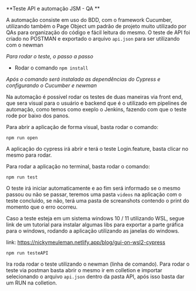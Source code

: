 **Teste API e automação JSM - QA **

A automação consiste em uso do BDD, com o framework Cucumber, utilizando também o Page Object um padrão de projeto muito utilizado por QAs para organização do código e fácil leitura do mesmo.
O teste de API foi criado no POSTMAN e exportado o arquivo `api.json` para ser utilizando com o newman

*Para rodar o teste, o passo a passo*

* Rodar o comando `npm install`

*Após o comando será instalada as dependências do Cypress e configurando o Cucumber e newman*

Na automação é possível rodar os testes de duas maneiras via front end, que sera visual para o usuário e backend que é o utilizado em pipelines de automação, como temos como exeplo o Jenkins, fazendo com que o teste rode por baixo dos panos.

Para abrir a aplicação de forma visual, basta rodar o comando:

`npm run open`

A aplicação do cypress irá abrir e terá o teste Login.feature, basta clicar no mesmo para rodar.

Para rodar a aplicação no terminal, basta rodar o comando:


`npm run test`

O teste irá iniciar automaticamente e ao fim será informado se o mesmo passou ou não se passar, teremos uma pasta `videos` na aplicação com o teste concluido, se não, terá uma pasta de screanshots contendo o print do momento que o erro ocorreu.

Caso a teste esteja em um sistema windows 10 / 11 utilizando WSL, segue link de um tutorial para instalar algumas libs para exportar a parte gráfica para o windows, rodando a aplicação utilizando as janelas do windows.

link: https://nickymeuleman.netlify.app/blog/gui-on-wsl2-cypress


`npm run testeAPI`

Ira roda rodar o teste utilizando o newman (linha de comando).
Para rodar o teste via postman basta abrir o mesmo ir em colletion e importar selecionando o arquivo `api.json` dentro da pasta API, após isso basta dar um RUN na colletion. 
